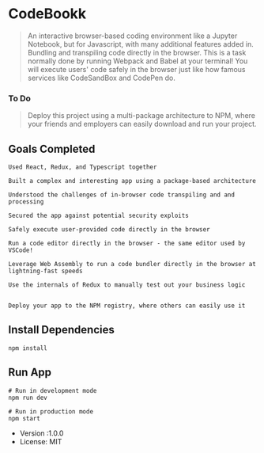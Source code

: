# CodeBookk

> An interactive browser-based coding environment like a Jupyter Notebook, but for Javascript, with many additional features added in.
Bundling and transpiling code directly in the browser. This is a task normally done by running Webpack and Babel at your terminal! You will execute users' code safely in the browser just like how famous services like CodeSandBox and CodePen do. 

### To Do
> Deploy this project using a multi-package architecture to NPM, where your friends and employers can easily download and run your project.

## Goals Completed

    Used React, Redux, and Typescript together

    Built a complex and interesting app using a package-based architecture

    Understood the challenges of in-browser code transpiling and and processing

    Secured the app against potential security exploits

    Safely execute user-provided code directly in the browser

    Run a code editor directly in the browser - the same editor used by VSCode!

    Leverage Web Assembly to run a code bundler directly in the browser at lightning-fast speeds

    Use the internals of Redux to manually test out your business logic


    Deploy your app to the NPM registry, where others can easily use it


## Install Dependencies

```
npm install
```

## Run App

```
# Run in development mode
npm run dev

# Run in production mode
npm start
```

- Version :1.0.0
- License: MIT

